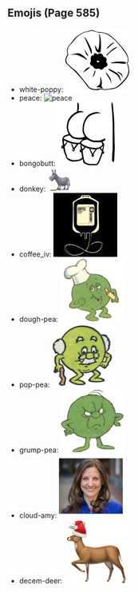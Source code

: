 
## Emojis (Page 585)

* white-poppy: ![white-poppy](output/white-poppy.png)
* peace: ![peace](output/peace)
* bongobutt: ![bongobutt](output/bongobutt.gif)
* donkey: ![donkey](output/donkey.gif)
* coffee_iv: ![coffee_iv](output/coffee_iv.jpg)
* dough-pea: ![dough-pea](output/dough-pea.png)
* pop-pea: ![pop-pea](output/pop-pea.png)
* grump-pea: ![grump-pea](output/grump-pea.png)
* cloud-amy: ![cloud-amy](output/cloud-amy.png)
* decem-deer: ![decem-deer](output/decem-deer.png)
